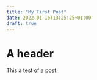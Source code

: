 ```yaml
---
title: "My First Post"
date: 2022-01-16T13:25:25+01:00
draft: true
---
```


# A header

This a test of a post.

